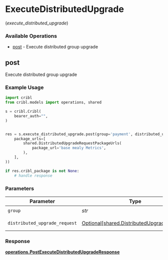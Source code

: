 # ExecuteDistributedUpgrade
(*execute_distributed_upgrade*)

### Available Operations

* [post](#post) - Execute distributed group upgrade

## post

Execute distributed group upgrade

### Example Usage

```python
import cribl
from cribl.models import operations, shared

s = cribl.Cribl(
    bearer_auth="",
)


res = s.execute_distributed_upgrade.post(group='payment', distributed_upgrade_request=shared.DistributedUpgradeRequest(
    package_urls=[
        shared.DistributedUpgradeRequestPackageUrls(
            package_url='base mealy Metrics',
        ),
    ],
))

if res.cribl_package is not None:
    # handle response
```

### Parameters

| Parameter                                                                                      | Type                                                                                           | Required                                                                                       | Description                                                                                    |
| ---------------------------------------------------------------------------------------------- | ---------------------------------------------------------------------------------------------- | ---------------------------------------------------------------------------------------------- | ---------------------------------------------------------------------------------------------- |
| `group`                                                                                        | *str*                                                                                          | :heavy_check_mark:                                                                             | Group to upgrade                                                                               |
| `distributed_upgrade_request`                                                                  | [Optional[shared.DistributedUpgradeRequest]](../../models/shared/distributedupgraderequest.md) | :heavy_minus_sign:                                                                             | distributedUpgrade object                                                                      |


### Response

**[operations.PostExecuteDistributedUpgradeResponse](../../models/operations/postexecutedistributedupgraderesponse.md)**

